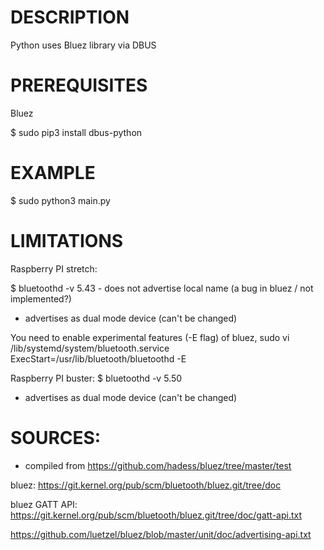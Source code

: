 # DESCRIPTION
Python uses Bluez library via DBUS

# PREREQUISITES
Bluez 

$ sudo pip3 install dbus-python

# EXAMPLE
$ sudo python3 main.py

# LIMITATIONS
Raspberry PI stretch:

$ bluetoothd -v
    5.43
    - does not advertise local name (a bug in bluez / not implemented?)
  - advertises as dual mode device (can't be changed)

  You need to enable experimental features (-E flag) of bluez, 
  sudo vi /lib/systemd/system/bluetooth.service 
  ExecStart=/usr/lib/bluetooth/bluetoothd -E

Raspberry PI buster:
$ bluetoothd -v
  5.50
  - advertises as dual mode device (can't be changed)


# SOURCES:
- compiled from https://github.com/hadess/bluez/tree/master/test

bluez:
https://git.kernel.org/pub/scm/bluetooth/bluez.git/tree/doc

bluez GATT API:
https://git.kernel.org/pub/scm/bluetooth/bluez.git/tree/doc/gatt-api.txt


https://github.com/luetzel/bluez/blob/master/unit/doc/advertising-api.txt